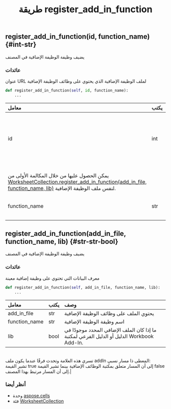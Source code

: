 ﻿---
title: طريقة register_add_in_function
second_title: Aspose.Cells for Python via .NET API المراجع
description:
type: docs
weight: 170
url: /ar/python-net/aspose.cells/worksheetcollection/register_add_in_function/
is_root: false
---
##  register_add_in_function(id, function_name) {#int-str}
يضيف وظيفة الوظيفة الإضافية في المصنف


###  عائدات

عنوان URL لملف الوظيفة الإضافية الذي يحتوي على وظائف الوظيفة الإضافية


```python
def register_add_in_function(self, id, function_name):
    ...
```


| معامل| يكتب| وصف|
| :- | :- | :- |
| id | int | معرف البيانات التي تحتوي على وظائف إضافية ،<br/> يمكن الحصول عليها من خلال المكالمة الأولى من [WorksheetCollection.register_add_in_function(add_in_file, function_name, lib)](/cells/ar/python-net/aspose.cells/worksheetcollection/register_add_in_function) لنفس ملف الوظيفة الإضافية.|
| function_name | str | اسم وظيفة الوظيفة الإضافية|


##  register_add_in_function(add_in_file, function_name, lib) {#str-str-bool}
يضيف وظيفة الوظيفة الإضافية في المصنف


###  عائدات

معرف البيانات التي تحتوي على وظيفة إضافية معينة


```python
def register_add_in_function(self, add_in_file, function_name, lib):
    ...
```


| معامل| يكتب| وصف|
| :- | :- | :- |
| add_in_file | str | يحتوي الملف على وظائف الوظيفة الإضافية|
| function_name | str | اسم وظيفة الوظيفة الإضافية|
| lib | bool | ما إذا كان الملف الإضافي المحدد موجودًا في الدليل أو الدليل الفرعي لمكتبة Workbook Add-In.<br/>تسري هذه العلامة وتحدث فرقًا عندما يكون ملف addIn المعطى ذا مسار نسبي:<br/> تشير القيمة true إلى أن المسار متعلق بمكتبة الوظائف الإضافية بينما تشير القيمة false إلى أن المسار مرتبط بهذا المصنف.|



###  أنظر أيضا
* وحدة [aspose.cells](../../)
* فئة [WorksheetCollection](/cells/ar/python-net/aspose.cells/worksheetcollection)
